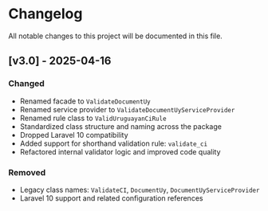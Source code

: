 # Changelog

All notable changes to this project will be documented in this file.

## [v3.0] - 2025-04-16

### Changed
- Renamed facade to `ValidateDocumentUy`
- Renamed service provider to `ValidateDocumentUyServiceProvider`
- Renamed rule class to `ValidUruguayanCiRule`
- Standardized class structure and naming across the package
- Dropped Laravel 10 compatibility
- Added support for shorthand validation rule: `validate_ci`
- Refactored internal validator logic and improved code quality

### Removed
- Legacy class names: `ValidateCI`, `DocumentUy`, `DocumentUyServiceProvider`
- Laravel 10 support and related configuration references
